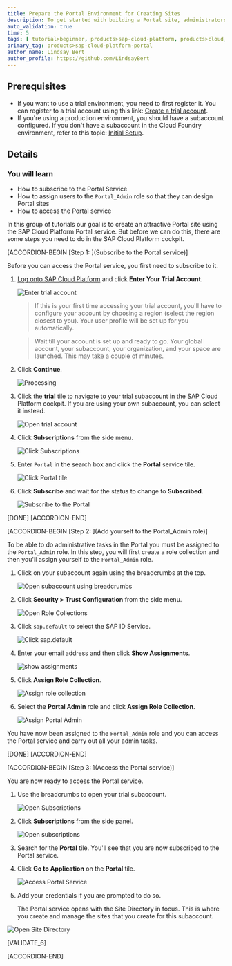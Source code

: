 ```yaml
---
title: Prepare the Portal Environment for Creating Sites
description: To get started with building a Portal site, administrators must perform the required onboarding steps.
auto_validation: true
time: 5
tags: [ tutorial>beginner, products>sap-cloud-platform, products>cloud, products>sap-fiori]
primary_tag: products>sap-cloud-platform-portal
author_name: Lindsay Bert
author_profile: https://github.com/LindsayBert
---
```


## Prerequisites
  - If you want to use a trial environment, you need to first register it. You can register to a trial account using this link: [Create a trial account](https://www.sap.com/cmp/td/sap-cloud-platform-trial.html).
  - If you're using a production environment, you should have a subaccount configured. If you don't have a subaccount in the Cloud Foundry environment, refer to this topic: [Initial Setup](https://help.sap.com/viewer/ad4b9f0b14b0458cad9bd27bf435637d/Cloud/en-US/fd79b232967545569d1ae4d8f691016b.html).



## Details
### You will learn
  - How to subscribe to the Portal Service
  - How to assign users to the `Portal_Admin` role so that they can design Portal sites
  - How to access the Portal service

In this group of tutorials our goal is to create an attractive Portal site using the SAP Cloud Platform Portal service. But before we can do this, there are some steps you need to do in the SAP Cloud Platform cockpit.

[ACCORDION-BEGIN [Step 1: ](Subscribe to the Portal service)]

Before you can access the Portal service, you first need to subscribe to it.

1. [Log onto SAP Cloud Platform](https://cockpit.hanatrial.ondemand.com) and click **Enter Your Trial Account**.

    ![Enter trial account](1_Foundation20Onboarding_Home.png)

    >If this is your first time accessing your trial account, you'll have to configure your account by choosing a region (select the region closest to you). Your user profile will be set up for you automatically.

    >Wait till your account is set up and ready to go. Your global account, your subaccount, your organization, and your space are launched. This may take a couple of minutes.  

2. Click **Continue**.

    ![Processing](2_Foundation20Onboarding_Processing.png)

3. Click the **trial** tile to navigate to your trial subaccount in the SAP Cloud Platform cockpit. If you are using your own subaccount, you can select it instead.

      ![Open trial account](3_open_subaccount.png)

4. Click **Subscriptions** from the side menu.

    ![Click Subscriptions](4_click_subscriptions.png)

5. Enter `Portal` in the search box and click the **Portal** service tile.

    ![Click Portal tile](5_unsubscribed_portal.png)

6. Click **Subscribe** and wait for the status to change to **Subscribed**.

    ![Subscribe to the Portal](6_subscribe.png)

[DONE]
[ACCORDION-END]


[ACCORDION-BEGIN [Step 2: ](Add yourself to the Portal_Admin role)]

To be able to do administrative tasks in the Portal you must be assigned to the `Portal_Admin` role. In this step, you will first create a role collection and then you'll assign yourself to the `Portal_Admin` role.

1. Click on your subaccount again using the breadcrumbs at the top.

    ![Open subaccount using breadcrumbs](7_use_breadcrumbs.png)

2. Click **Security > Trust Configuration** from the side menu.

    ![Open Role Collections](8_trust_configuration.png)

3. Click `sap.default` to select the SAP ID Service.

    ![Click sap.default](9_click_sapdefault.png)

4. Enter your email address and then click **Show Assignments**.

    ![show assignments](10_show_assignments.png)

5. Click **Assign Role Collection**.

    ![Assign role collection](11_assign_role_collection.png)

6. Select the **Portal Admin** role and click **Assign Role Collection**.

    ![Assign Portal Admin](12_portal_admin_assignment.png)

You have now been assigned to the `Portal_Admin` role and you can access the Portal service and carry out all your admin tasks.

[DONE]
[ACCORDION-END]


[ACCORDION-BEGIN [Step 3: ](Access the Portal service)]

You are now ready to access the Portal service.  

1. Use the breadcrumbs to open your trial subaccount.

    ![Open Subscriptions](13_open_trial.png)

2. Click **Subscriptions** from the side panel.

    ![Open subscriptions](14_subscriptions.png)


3. Search for the **Portal** tile. You'll see that you are now subscribed to the Portal service.

4. Click **Go to Application** on the **Portal** tile.

    ![Access Portal Service](15_access_portal.png)

4. Add your credentials if you are prompted to do so.

   The Portal service opens with the Site Directory in focus. This is where you create and manage the sites that you create for this subaccount.

  ![Open Site Directory](15_open_site_directory.png)


[VALIDATE_6]

[ACCORDION-END]
